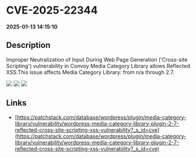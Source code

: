 # CVE-2025-22344

**2025-01-13 14:15:10**

## Description
Improper Neutralization of Input During Web Page Generation ('Cross-site Scripting') vulnerability in Convoy Media Category Library allows Reflected XSS.This issue affects Media Category Library: from n/a through 2.7.

![](https://img.shields.io/static/v1?label=Score&message=7.1&color=red)
![](https://img.shields.io/static/v1?label=Severity&message=HIGH&color=red)
![](https://img.shields.io/static/v1?label=CWE&message=XSS&color=green)

## Links
- [https://patchstack.com/database/wordpress/plugin/media-category-library/vulnerability/wordpress-media-category-library-plugin-2-7-reflected-cross-site-scripting-xss-vulnerability?_s_id=cve](https://patchstack.com/database/wordpress/plugin/media-category-library/vulnerability/wordpress-media-category-library-plugin-2-7-reflected-cross-site-scripting-xss-vulnerability?_s_id=cve)
